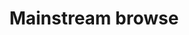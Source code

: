 ---
layout: frontend-template-documentation
sectionKey: Frontend templates
eleventyNavigation:
  parent: Frontend templates
title: Mainstream browse
description: Mainstream browse is a topic system that groups together content by popular topics on GOV.UK.
examples:
  0:
    title: Level 1 browse page - Driving and transport
    link: https://www.gov.uk/browse/driving
  1:
    title: Curated level 2 browse page - Vehicle, tax MOT and insurance
    link: https://www.gov.uk/browse/driving/vehicle-tax-mot-insurance
  2:
    title: Alphabetical level 2 browse page - School admissions and transport to school
    link: https://www.gov.uk/browse/education/school-admissions-transport
contentDataLink: https://content-data.publishing.service.gov.uk/content?submitted=true&date_range=past-30-days&search_term=&document_type=mainstream_browse_page&organisation_id=all
contentSchema:
  title: mainstream_browse_page
  link: https://docs.publishing.service.gov.uk/content-schemas/mainstream_browse_page.html
contentType:
  title: mainstream_browse_page
  link: https://docs.publishing.service.gov.uk/document-types/mainstream_browse_page.html
publishingApp: collections publisher
components:
  0:
    componentName: Layout super navigation header
    componentURL: https://components.publishing.service.gov.uk/component-guide/layout_super_navigation_header
    generated: Autogenerated
    input:
  1:
    componentName: Breadcrumbs
    componentURL: https://components.publishing.service.gov.uk/component-guide/breadcrumbs
    generated: Autogenerated
    input:
  2:
    componentName: Feedback
    componentURL: https://components.publishing.service.gov.uk/component-guide/feedback
    generated: Autogenerated
    input:
  3:
    componentName: Layout footer
    componentURL: https://components.publishing.service.gov.uk/component-guide/layout_footer
    generated: Autogenerated
    input:
  4:
    componentName: Heading
    componentURL: https://components.publishing.service.gov.uk/component-guide/heading
    generated: Autogenerated
    input:
  5:
    componentName: Styled to look like a [Page title](https://components.publishing.service.gov.uk/component-guide/title) component
    componentURL: 
    generated: User customizable
    input: Title (required)
  6:
    componentName: Lead paragraph
    componentURL: https://components.publishing.service.gov.uk/component-guide/lead_paragraph
    generated: User customizable
    input: Description (required)
  7:
    componentName: Cards
    componentURL: https://components.publishing.service.gov.uk/component-guide/cards
    generated: User customizable
    input: Subtopics
  8:
    componentName: Action link
    componentURL: https://components.publishing.service.gov.uk/component-guide/action_link
    generated: Hardcoded
    input:

---